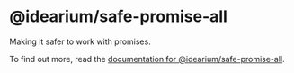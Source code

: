 # @idearium/safe-promise-all

Making it safer to work with promises.

To find out more, read the [documentation for @idearium/safe-promise-all](https://idearium.github.io/idearium-lib/docs/safe-promise-all).
